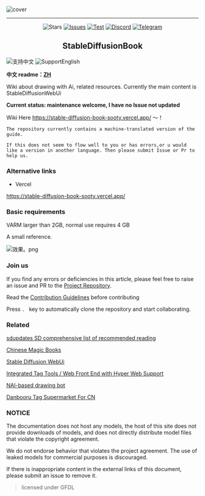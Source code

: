 ![cover](https://raw.githubusercontent.com/adminlove520/StableDiffusionBook/main/cover_main.png)

------------------------------------

<p align="center">
  <img src="https://img.shields.io/github/stars/adminlove520/StableDiffusionBook.svg" alt="Stars">
  <a href="https://github.com/adminlove520/StableDiffusionBook/issues"><img src="https://img.shields.io/github/issues/adminlove520/StableDiffusionBook" alt="Issues"></a>
  <a href="https://github.com/adminlove520/StableDiffusionBook/actions/workflows/ci.yml"><img src="https://github.com/adminlove520/StableDiffusionBook/actions/workflows/ci.yml/badge.svg" alt="Test"></a>
  <a href="https://discord.gg/vhsArSSA6K"><img src="https://img.shields.io/discord/1033769426216046622?color=blue&label=Discord-Ai%E7%BB%98%E7%94%BB%E4%B8%AD%E6%96%87%E7%BB%84" alt="Discord"></a>
  <a href="https://t.me/StableDiffusion_CN"><img src="https://img.shields.io/badge/Telegram-Group-blue" alt="Telegram"></a>
</p>

<h2 align="center">StableDiffusionBook</h2>

<img src="https://img.shields.io/badge/Lang-ZH-red" alt="支持中文"> <img src="https://img.shields.io/badge/Lang-EN-blue" alt="SupportEnglish">

**中文 readme：[ZH](https://github.com/adminlove520/StableDiffusionBook/blob/main/README.md)**

Wiki about drawing with Ai, related resources. Currently the main content is StableDiffusionWebUi

**Current status: maintenance welcome, I have no Issue not updated**  

Wiki Here https://stable-diffusion-book-sooty.vercel.app/ ～！

```
The repository currently contains a machine-translated version of the guide.

If this does not seem to flow well to you or has errors,or u would like a version in another language. Then please submit Issue or Pr to help us.
```

### Alternative links

* Vercel

https://stable-diffusion-book-sooty.vercel.app/

### Basic requirements

VARM larger than 2GB, normal use requires 4 GB

A small reference.

![效果。png](https://s1.ax1x.com/2022/10/10/xtdNNR.png)

### Join us

If you find any errors or deficiencies in this article, please feel free to raise an issue and PR to the [Project Repository](https://github.com/adminlove520/StableDiffusionBook/).

Read the [Contribution Guidelines](https://stable-diffusion-book-sooty.vercel.app/en/GettingStarted/contributing/) before contributing

Press `. ` key to automatically clone the repository and start collaborating.

### Related

[sdupdates SD comprehensive list of recommended reading](https://github.com/questianon/sdupdates)

[Chinese Magic Books](https://docs.qq.com/doc/DWFdSTHJtQWRzYk9k)

[Stable Diffusion WebUi](https://github.com/AUTOMATIC1111/stable-diffusion-webui)

[Integrated Tag Tools / Web Front End with Hyper Web Support](https://git.hudaye.work/MiuliKain/Kamiya-OpenUI)

[NAI-based drawing bot](https://github.com/koishijs/novelai-bot#token)

[Danbooru Tag Supermarket For CN](https://github.com/wfjsw/danbooru-diffusion-prompt-builder)

### NOTICE

The documentation does not host any models, the host of this site does not provide downloads of models, and does not directly distribute model files that violate the copyright agreement.

We do not endorse behavior that violates the project agreement. The use of leaked models for commercial purposes is discouraged.

If there is inappropriate content in the external links of this document, please submit an issue to remove it.

> licensed under GFDL
